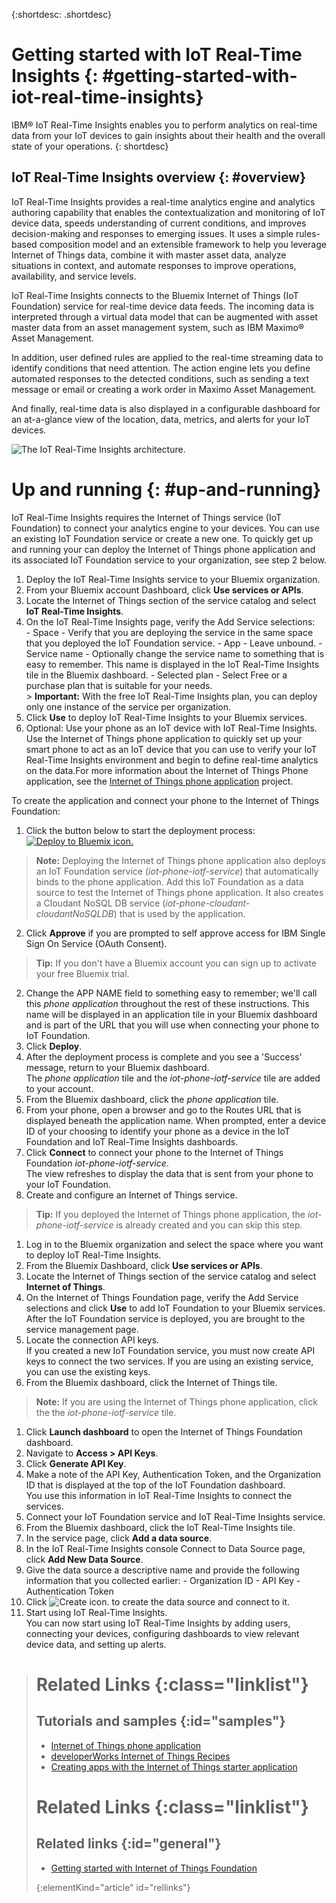 {:shortdesc: .shortdesc}

# Getting started with IoT Real-Time Insights  {: #getting-started-with-iot-real-time-insights}

IBM&reg; IoT Real-Time Insights enables you to perform analytics on real-time data from your IoT devices to gain insights about their health and the overall state of your operations.
{: shortdesc}

## IoT Real-Time Insights overview {: #overview}
IoT Real-Time Insights provides a real-time analytics engine and analytics authoring capability that enables the contextualization and monitoring of IoT device data, speeds understanding of current conditions, and improves decision-making and responses to emerging issues.  It uses a simple rules-based composition model and an extensible framework to help you leverage Internet of Things data, combine it with master asset data, analyze situations in context, and automate responses to improve operations, availability, and service levels.

IoT Real-Time Insights connects to the Bluemix Internet of Things (IoT Foundation) service for real-time device data feeds. The incoming data is interpreted through a virtual data model that can be augmented with asset master data from an asset management system, such as IBM Maximo&reg; Asset Management.

In addition, user defined rules are applied to the real-time streaming data to identify conditions that need attention. The action engine lets you define automated responses to the detected conditions, such as sending a text message or email or creating a work order in Maximo Asset Management.  

And finally, real-time data is also displayed in a configurable dashboard for an at-a-glance view of the location, data, metrics, and alerts for your IoT devices.

![The IoT Real-Time Insights architecture.](images/iota.svg "IoT Real-Time Insights architecture")

# Up and running {: #up-and-running}
IoT Real-Time Insights requires the Internet of Things service (IoT Foundation) to connect your analytics engine to your devices.  You can use an existing IoT Foundation service or create a new one. To quickly get up and running your can deploy the Internet of Things phone application and its associated IoT Foundation service to your organization, see step 2 below. 

1. Deploy the IoT Real-Time Insights service to your Bluemix organization.
  1. From your Bluemix account Dashboard, click **Use services or APIs**.
  2. Locate the Internet of Things section of the service catalog and select **IoT Real-Time Insights**.
  3. On the IoT Real-Time Insights page, verify the Add Service selections:  
    - Space - Verify that you are deploying the service in the same space that you deployed the IoT Foundation service.
    - App - Leave unbound.
    - Service name - Optionally change the service name to something that is easy to remember. This name is displayed in the IoT Real-Time Insights tile in the Bluemix dashboard.
    - Selected plan - Select Free or a purchase plan that is suitable for your needs.  
    > **Important:** With the free IoT Real-Time Insights plan, you can deploy only one instance of the service per organization.
  4. Click **Use** to deploy IoT Real-Time Insights to your Bluemix services.
2. Optional: Use your phone as an IoT device with IoT Real-Time Insights.  
Use the Internet of Things phone application to quickly set up your smart phone to act as an IoT device that you can use to verify your IoT Real-Time Insights environment and begin to define real-time analytics on the data.For more information about the Internet of Things Phone application, see the [Internet of Things phone application](https://github.com/ibm-messaging/IoT-html5-phone) project.

  To create the application and connect your phone to the Internet of Things Foundation:
  1. Click the button below to start the deployment process:   
  [![Deploy to Bluemix icon.](images/deploy_to_bluemix.png "Deploy to Bluemix icon")](https://bluemix.net/deploy?repository=https://github.com/ibm-messaging/iot-html5-phone "Deploy the IoT Phone to Bluemix")  
  > **Note:** Deploying the Internet of Things phone application also deploys an IoT Foundation service (*iot-phone-iotf-service*) that automatically binds to the phone application. Add this IoT Foundation as a data source to test the Internet of Things phone application. It also creates a Cloudant NoSQL DB service (*iot-phone-cloudant-cloudantNoSQLDB*) that is used by the application.

  2. Click **Approve** if you are prompted to self approve access for IBM Single Sign On Service (OAuth Consent).  
  >**Tip:** If you don't have a Bluemix account you can sign up to activate your free Bluemix trial.
  2. Change the APP NAME field to something easy to remember; we'll call this *phone application* throughout the rest of these instructions. This name will be displayed in an application tile in your Bluemix dashboard and is part of the URL that you will use when connecting your phone to IoT Foundation.
  2. Click **Deploy**.
  2. After the deployment process is complete and you see a 'Success' message, return to your Bluemix dashboard.  
  The *phone application* tile and the *iot-phone-iotf-service* tile are added to your account.
  1. From the Bluemix dashboard, click the *phone application* tile.
  2. From your phone, open a browser and go to the Routes URL that is displayed beneath the application name. When prompted, enter a device ID of your choosing to identify your phone as a device in the IoT Foundation and IoT Real-Time Insights dashboards.
  3. Click **Connect** to connect your phone to the Internet of Things Foundation *iot-phone-iotf-service*.  
  The view refreshes to display the data that is sent from your phone to your IoT Foundation.
2. Create and configure an Internet of Things service.  
> **Tip:** If you deployed the Internet of Things phone application, the  *iot-phone-iotf-service* is already created and you can skip this step.  

  1. Log in to the Bluemix organization and select the space where you want to deploy IoT Real-Time Insights.
  2. From the Bluemix Dashboard, click **Use services or APIs**.
  3. Locate the Internet of Things section of the service catalog and select **Internet of Things**.
  4. On the Internet of Things Foundation page, verify the Add Service selections and click **Use** to add IoT Foundation to your Bluemix services.  
  After the IoT Foundation service is deployed, you are brought to the service management page.
3. Locate the connection API keys.  
If you created a new IoT Foundation service, you must now create API keys to connect the two services. If you are using an existing service, you can use the existing keys.  
  1. From the Bluemix dashboard, click the Internet of Things tile.  
  >**Note:**  If you are using the Internet of Things phone application, click the the *iot-phone-iotf-service* tile.  

  1. Click **Launch dashboard** to open the Internet of Things Foundation dashboard.
  2. Navigate to **Access > API Keys**.
  3. Click **Generate API Key**.
  3. Make a note of the API Key, Authentication Token, and the Organization ID that is displayed at the top of the IoT Foundation dashboard.  
  You use this information in IoT Real-Time Insights to connect the services.
4. Connect your IoT Foundation service and IoT Real-Time Insights service.
  1. From the Bluemix dashboard, click the IoT Real-Time Insights tile.  
  2. In the service page, click **Add a data source**.
  2. In the IoT Real-Time Insights console Connect to Data Source page, click **Add New Data Source**.
  3. Give the data source a descriptive name and provide the following information that you collected earlier:
    - Organization ID
    - API Key
    - Authentication Token
  4. Click ![Create icon.](images/create.png "Create icon") to create the data source and connect to it.
4. Start using IoT Real-Time Insights.  
You can now start using IoT Real-Time Insights by adding users, connecting your devices, configuring dashboards to view relevant device data, and setting up alerts.


># Related Links {:class="linklist"}
>## Tutorials and samples {:id="samples"}
>* [Internet of Things phone application](https://github.com/ibm-messaging/IoT-html5-phone)
>* [developerWorks Internet of Things Recipes](https://developer.ibm.com/recipes/)
>* [Creating apps with the Internet of Things starter application](https://www.ng.bluemix.net/docs/starters/IoT/iot500.html#iot500)
>
># Related Links {:class="linklist"}
>## Related links {:id="general"}
>* [Getting started with Internet of Things Foundation](https://www.ng.bluemix.net/docs/services/IoT/index.html)  
>
>{:elementKind="article" id="rellinks"}

